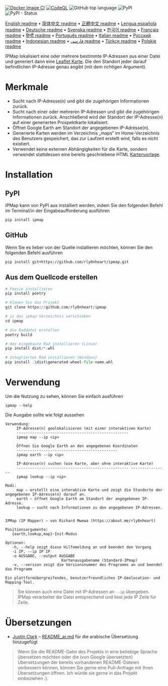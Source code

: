 [![Docker Image CI](https://github.com/rly0nheart/ipmap/actions/workflows/docker-image.yml/badge.svg)](https://github.com/rly0nheart/ipmap/actions/workflows/docker-image.yml)
[![CodeQL](https://github.com/rly0nheart/ipmap/actions/workflows/codeql.yml/badge.svg)](https://github.com/rly0nheart/ipmap/actions/workflows/codeql.yml)
![GitHub top language](https://img.shields.io/github/languages/top/rly0nheart/ipmap?logo=github)
![PyPI](https://img.shields.io/pypi/v/ipmap?label=Latest%20Release&logo=pypi)
![PyPI - Status](https://img.shields.io/pypi/status/ipmap?label=Status&logo=pypi)

[English readme](https://github.com/rly0nheart/ipmap/blob/master/README.md) • 
[简体中文 readme](https://github.com/rly0nheart/ipmap/blob/master/README_zh-CN.md) • 
[正體中文 readme](https://github.com/rly0nheart/ipmap/blob/master/README_zh-TW.md) • 
[Lengua española readme](https://github.com/rly0nheart/ipmap/blob/master/README_es.md) • 
[Deutsche readme](https://github.com/rly0nheart/ipmap/blob/master/README_de.md) • 
[Svenska readme](https://github.com/rly0nheart/ipmap/blob/master/README_sv.md) • 
[한국어 readme](https://github.com/rly0nheart/ipmap/blob/master/README_kr.md) • 
[Français readme](https://github.com/rly0nheart/ipmap/blob/master/README_fr.md) • 
[हिन्दी readme](https://github.com/rly0nheart/ipmap/blob/master/README_hi.md) • 
[Português readme](https://github.com/rly0nheart/ipmap/blob/master/README_pt.md) • 
[Italian readme](https://github.com/rly0nheart/ipmap/blob/master/README_it.md) • 
[Русский readme](https://github.com/rly0nheart/ipmap/blob/master/README_ru.md) • 
[Indonesian readme](https://github.com/rly0nheart/ipmap/blob/master/README_id.md) • 
[فارسی readme](https://github.com/rly0nheart/ipmap/blob/master/README_fa.md) • 
[Türkçe readme](https://github.com/rly0nheart/ipmap/blob/master/README_tr.md) • 
[Polskie readme](https://github.com/rly0nheart/ipmap/blob/master/README_pl.md)

IPMap lokalisiert eine oder mehrere bestimmte IP-Adressen aus einer Datei und generiert dann eine [Leaflet Karte](https://github.com/leaflet/leaflet). Die den Standort jeder darauf befindlichen IP-Adresse genau angibt (mit dem richtigen Argument).

# Merkmale
* Sucht nach IP-Adresse(n) und gibt die zugehörigen Informationen zurück.
* Sucht nach einer oder mehreren IP-Adressen und gibt die zugehörigen Informationen zurück. Anschließend wird der Standort der IP-Adresse(n) auf einer generierten Prospektkarte lokalisiert.
* Öffnet Google Earth am Standort der angegebenen IP-Adresse(n).
* Generierte Karten werden im Verzeichnis „maps“ im Home-Verzeichnis des Benutzers gespeichert, das zur Laufzeit erstellt wird, falls es nicht existiert.
* Verwendet keine externen Abhängigkeiten für die Karte, sondern verwendet stattdessen eine bereits geschriebene HTML [Kartenvorlage](ipmap/data/templates/map.html).

# Installation
## PyPI
IPMap kann von PyPI aus installiert werden, indem Sie den folgenden Befehl im Terminal/in der Eingabeaufforderung ausführen
```
pip install ipmap
```
## GitHub
Wenn Sie es lieber von der Quelle installieren möchten, können Sie den folgenden Befehl ausführen
```
pip install git+https://github.com/rly0nheart/ipmap.git
```
## Aus dem Quellcode erstellen
```Python
# Poesie installieren
pip install poetry

# Klonen Sie das Projekt
git clone https://github.com/rly0nheart/ipmap

# in das ipmap-Verzeichnis verschieben
cd ipmap

# die Raddatei erstellen
poetry build

# das eingebaute Rad installieren (Linux)
pip install dist/*.whl

# Integriertes Rad installieren (Windows)
pip install .\dist\generated-wheel-file-name.whl
```

# Verwendung
Um die Nutzung zu sehen, können Sie einfach ausführen
```
ipmap --help
```
Die Ausgabe sollte wie folgt aussehen
```
Verwendung:
     IP-Adresse(n) geolokalisieren (mit einer interaktiven Karte)
     --------------------------------------------------
     ipmap map --ip <ip>

     Öffnen Sie Google Earth an den angegebenen Koordinaten
     ---------------------------------------------
     ipmap earth --ip <ip>

     IP-Adresse(n) suchen (wie Karte, aber ohne interaktive Karte)
     -------------------------------------------------- ----------------
     ipmap lookup --ip <ip>

Modi:
     map – erstellt eine interaktive Karte und zeigt die Standorte der angegebenen IP-Adresse(n) darauf an.
     earth – öffnet Google Earth am Standort der angegebenen IP-Adresse.
     lookup – sucht nach Informationen zu den angegebenen IP-Adressen.
    

IPMap (IP Mapper) – von Richard Mwewa (https://about.me/rly0nheart)

Positionsargumente:
   {earth,lookup,map}-Init-Modus

Optionen:
   -h, --help zeigt diese Hilfemeldung an und beendet den Vorgang
   -i IP, --ip IP IP
   -o AUSGABE, --output AUSGABE
                         Kartenausgabename (Standard-IPmap)
   -v, --version zeigt die Versionsnummer des Programms an und beendet das Programm

Ein plattformübergreifendes, benutzerfreundliches IP-Geolocation- und Mapping-Tool.
```
> Sie können auch eine Datei mit IP-Adressen an `--ip` übergeben. IPMap verarbeitet die Datei entsprechend und liest jede IP Zeile für Zeile.
# Übersetzungen
* [Justin Clark](https://github.com/jclark1913) – [README_ar.md](https://github.com/rly0nheart/ipmap/blob/master/README_ar.md) für die arabische Übersetzung hinzugefügt
> Wenn Sie die README-Datei des Projekts in eine beliebige Sprache übersetzen möchten oder die (von Google übersetzten) Übersetzungen der bereits vorhandenen README-Dateien verbessern können, können Sie gerne eine Pull-Anfrage mit Ihren Übersetzungen öffnen. Ich würde sie gerne in das Projekt einbeziehen :).
